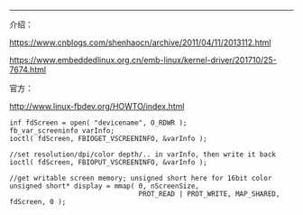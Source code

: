 

---



介绍：

https://www.cnblogs.com/shenhaocn/archive/2011/04/11/2013112.html

https://www.embeddedlinux.org.cn/emb-linux/kernel-driver/201710/25-7674.html

官方：

http://www.linux-fbdev.org/HOWTO/index.html





```
inf fdScreen = open( "devicename", O_RDWR );
fb_var_screeninfo varInfo;
ioctl( fdScreen, FBIOGET_VSCREENINFO, &varInfo );

//set resolution/dpi/color depth/.. in varInfo, then write it back
ioctl( fdScreen, FBIOPUT_VSCREENINFO, &varInfo );

//get writable screen memory; unsigned short here for 16bit color
unsigned short* display = mmap( 0, nScreenSize,
                                PROT_READ | PROT_WRITE, MAP_SHARED, fdScreen, 0 );
```


